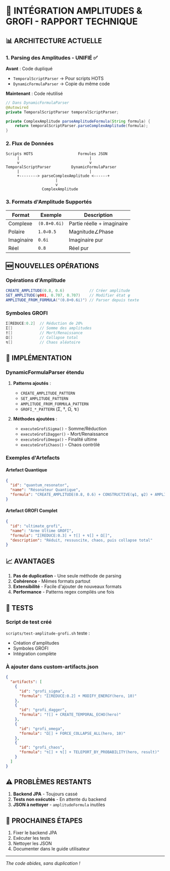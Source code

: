 # 🔄 INTÉGRATION AMPLITUDES & GROFI - RAPPORT TECHNIQUE

## 📊 ARCHITECTURE ACTUELLE

### 1. Parsing des Amplitudes - UNIFIÉ ✅

**Avant** : Code dupliqué
- `TemporalScriptParser` → Pour scripts HOTS
- `DynamicFormulaParser` → Copie du même code

**Maintenant** : Code réutilisé
```java
// Dans DynamicFormulaParser
@Autowired
private TemporalScriptParser temporalScriptParser;

private ComplexAmplitude parseAmplitudeFormula(String formula) {
    return temporalScriptParser.parseComplexAmplitude(formula);
}
```

### 2. Flux de Données

```
Scripts HOTS                    Formules JSON
     |                               |
     v                               v
TemporalScriptParser         DynamicFormulaParser
     |                               |
     +--------> parseComplexAmplitude <------+
                      |
                      v
                ComplexAmplitude
```

### 3. Formats d'Amplitude Supportés

| Format | Exemple | Description |
|--------|---------|-------------|
| Complexe | `(0.8+0.6i)` | Partie réelle + imaginaire |
| Polaire | `1.0∠0.5` | Magnitude∠Phase |
| Imaginaire | `0.6i` | Imaginaire pur |
| Réel | `0.8` | Réel pur |

## 🆕 NOUVELLES OPÉRATIONS

### Opérations d'Amplitude
```java
CREATE_AMPLITUDE(0.8, 0.6)           // Créer amplitude
SET_AMPLITUDE(ψ001, 0.707, 0.707)    // Modifier état ψ
AMPLITUDE_FROM_FORMULA("(0.8+0.6i)") // Parser depuis texte
```

### Symboles GROFI
```java
Σ[REDUCE:0.2]  // Réduction de 20%
Σ[]            // Somme des amplitudes
†[]            // Mort/Renaissance
Ω[]            // Collapse total
↯[]            // Chaos aléatoire
```

## 🔧 IMPLÉMENTATION

### DynamicFormulaParser étendu
1. **Patterns ajoutés** :
   - `CREATE_AMPLITUDE_PATTERN`
   - `SET_AMPLITUDE_PATTERN`
   - `AMPLITUDE_FROM_FORMULA_PATTERN`
   - `GROFI_*_PATTERN` (Σ, †, Ω, ↯)

2. **Méthodes ajoutées** :
   - `executeGrofiSigma()` - Somme/Réduction
   - `executeGrofiDagger()` - Mort/Renaissance
   - `executeGrofiOmega()` - Finalité ultime
   - `executeGrofiChaos()` - Chaos contrôlé

### Exemples d'Artefacts

#### Artefact Quantique
```json
{
  "id": "quantum_resonator",
  "name": "Résonateur Quantique",
  "formula": "CREATE_AMPLITUDE(0.8, 0.6) + CONSTRUCTIVE(ψ1, ψ2) + AMPLIFY(result, 1.5)"
}
```

#### Artefact GROFI Complet
```json
{
  "id": "ultimate_grofi",
  "name": "Arme Ultime GROFI",
  "formula": "Σ[REDUCE:0.3] + †[] + ↯[] + Ω[]",
  "description": "Réduit, ressuscite, chaos, puis collapse total"
}
```

## 📈 AVANTAGES

1. **Pas de duplication** - Une seule méthode de parsing
2. **Cohérence** - Mêmes formats partout
3. **Extensibilité** - Facile d'ajouter de nouveaux formats
4. **Performance** - Patterns regex compilés une fois

## 🧪 TESTS

### Script de test créé
`scripts/test-amplitude-grofi.sh` teste :
- Création d'amplitudes
- Symboles GROFI
- Intégration complète

### À ajouter dans custom-artifacts.json
```json
{
  "artifacts": [
    {
      "id": "grofi_sigma",
      "formula": "Σ[REDUCE:0.2] + MODIFY_ENERGY(hero, 10)"
    },
    {
      "id": "grofi_dagger", 
      "formula": "†[] + CREATE_TEMPORAL_ECHO(hero)"
    },
    {
      "id": "grofi_omega",
      "formula": "Ω[] + FORCE_COLLAPSE_ALL(hero, 10)"
    },
    {
      "id": "grofi_chaos",
      "formula": "↯[] + ↯[] + TELEPORT_BY_PROBABILITY(hero, result)"
    }
  ]
}
```

## ⚠️ PROBLÈMES RESTANTS

1. **Backend JPA** - Toujours cassé
2. **Tests non exécutés** - En attente du backend
3. **JSON à nettoyer** - `amplitudeFormula` inutiles

## 🚀 PROCHAINES ÉTAPES

1. Fixer le backend JPA
2. Exécuter les tests
3. Nettoyer les JSON
4. Documenter dans le guide utilisateur

---
*The code abides, sans duplication !* 